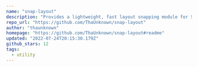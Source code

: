 ```yaml
---
name: "snap-layout"
description: "Provides a lightweight, fast layout snapping module for Svelte."
repo_url: "https://github.com/ThaUnknown/snap-layout"
author: "thaunknown"
homepage: "https://github.com/ThaUnknown/snap-layout#readme"
updated: "2022-07-24T20:15:30.179Z"
github_stars: 12
tags: 
  - utility
---
```

